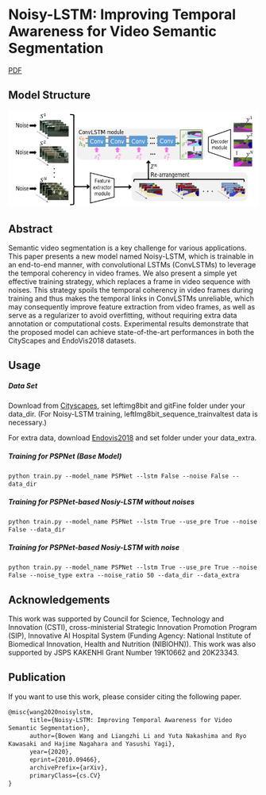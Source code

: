 # Noisy-LSTM: Improving Temporal Awareness for Video Semantic Segmentation 
[PDF](https://arxiv.org/abs/2010.09466)

## Model Structure
![Structure Figure](figs/overview.png)

## Abstract
Semantic video segmentation is a key challenge for various applications. This paper presents a new model named Noisy-LSTM, which is trainable in an end-to-end manner, with convolutional LSTMs (ConvLSTMs) to leverage the temporal coherency in video frames. We also present a simple yet effective training strategy, which replaces a frame in video sequence with noises. This strategy spoils the temporal coherency in video frames during training and thus makes the temporal links in ConvLSTMs unreliable, which may consequently improve feature extraction from video frames, as well as serve as a regularizer to avoid overfitting, without requiring extra data annotation or computational costs. Experimental results demonstrate that the proposed model can achieve state-of-the-art performances in both the CityScapes and EndoVis2018 datasets. 

## Usage

##### Data Set
Download from [Cityscapes](https://www.cityscapes-dataset.com/), set leftimg8bit and gitFine folder under your data_dir.
(For Noisy-LSTM training, leftImg8bit_sequence_trainvaltest data is necessary.)

For extra data, download [Endovis2018](https://cataracts2018.grand-challenge.org/) and set folder under your data_extra.

##### Training for PSPNet (Base Model)
```
python train.py --model_name PSPNet --lstm False --noise False --data_dir
```

##### Training for PSPNet-based Nosiy-LSTM without noises
```
python train.py --model_name PSPNet --lstm True --use_pre True --noise False --data_dir
```

##### Training for PSPNet-based Nosiy-LSTM with noise
```
python train.py --model_name PSPNet --lstm True --use_pre True --noise False --noise_type extra --noise_ratio 50 --data_dir --data_extra
```

## Acknowledgements
This work was supported by Council for Science, Technology and Innovation (CSTI), cross-ministerial Strategic Innovation Promotion Program (SIP), Innovative AI Hospital System (Funding Agency: National Institute of Biomedical Innovation, Health and Nutrition (NIBIOHN)). This work was also supported by JSPS KAKENHI Grant Number 19K10662 and 20K23343.

## Publication
If you want to use this work, please consider citing the following paper.
```
@misc{wang2020noisylstm,
      title={Noisy-LSTM: Improving Temporal Awareness for Video Semantic Segmentation}, 
      author={Bowen Wang and Liangzhi Li and Yuta Nakashima and Ryo Kawasaki and Hajime Nagahara and Yasushi Yagi},
      year={2020},
      eprint={2010.09466},
      archivePrefix={arXiv},
      primaryClass={cs.CV}
}
```
